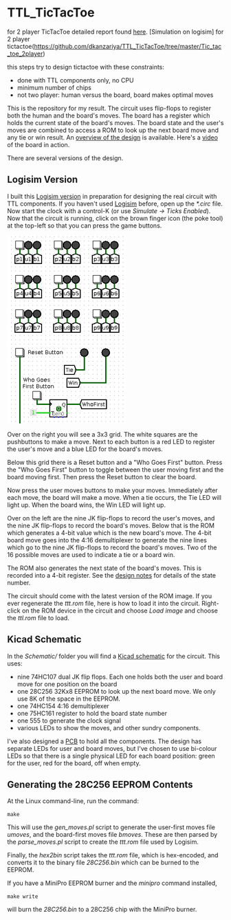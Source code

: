 # TTL_TicTacToe

for 2 player TicTacToe detailed report found [here](https://drive.google.com/file/d/17cn0vbwPrHP4_kRdpXQoU20w9vbTBZiW/view?usp=sharing). [Simulation on logisim] for 2 player tictactoe(https://github.com/dkanzariya/TTL_TicTacToe/tree/master/Tic_tac_toe_2player)

this steps try to design tictactoe with these constraints:

 + done with TTL components only, no CPU
 + minimum number of chips
 + not two player: human versus the board, board makes optimal moves

This is the repository for my result. The circuit uses flip-flops to
register both the human and the board's moves. The board has a register
which holds the current state of the board's moves. The board state and
the user's moves are combined to access a ROM to look up the next board move
and any tie or win result.
An [overview of the design](design_notes.md) is available. Here's
a [video](https://www.youtube.com/watch?v=WPPjL46z-Ag) of the board in action.

There are several versions of the design.

## Logisim Version

I built this [Logisim version](ttt_wkt.circ) in preparation for
designing the real circuit with TTL components. If you haven't used
[Logisim](http://www.cburch.com/logisim/) before, open up the _*.circ_
file. Now start the clock with a control-K (or use
_Simulate -> Ticks Enabled_). Now that the circuit is running, click on
the brown finger icon (the poke tool) at the top-left so that you can
press the game buttons.

![](Figs/logisim1.png)

Over on the right you will see a 3x3 grid. The white squares are the
pushbuttons to make a move. Next to each button is a red LED to register
the user's move and a blue LED for the board's moves.

Below this grid there is a Reset button and a "Who Goes First" button.
Press the "Who Goes First" button to toggle between the user moving
first and the board moving first. Then press the Reset button to clear
the board.

Now press the user moves buttons to make your moves. Immediately after
each move, the board will make a move. When a tie occurs, the Tie LED
will light up. When the board wins, the Win LED will light up.

Over on the left are the nine JK flip-flops to record the user's moves,
and the nine JK flip-flops to record the board's moves. Below that is
the ROM which generates a 4-bit value which is the new board's move.
The 4-bit board move goes into the 4:16 demultiplexer to generate the nine
lines which go to the nine JK flip-flops to record the board's moves.
Two of the 16 possible moves are used to indicate a tie or a board win.

The ROM also generates the next state of the board's moves. This is
recorded into a 4-bit register. See the [design notes](design_notes.md)
for details of the state number.

The circuit should come with the latest version of the ROM image. If you
ever regenerate the _ttt.rom_ file, here is how to load it into the circuit.
Right-click on the ROM device in the circuit and choose *Load image* and
choose the _ttl.rom_ file to load.

## Kicad Schematic

In the _Schematic/_ folder you will find a
[Kicad schematic](Schematic/schematic.pdf) for the circuit. This uses:

 + nine 74HC107 dual JK flip flops. Each one holds both the user and board
   move for one position on the board
 + one 28C256 32Kx8 EEPROM to look up the next board move. We only use
   8K of the space in the EEPROM.
 + one 74HC154 4:16 demultiplexer
 + one 75HC161 register to hold the board state number
 + one 555 to generate the clock signal
 + various LEDs to show the moves, and other sundry components.

I've also designed a [PCB](Figs/pcb2.jpg) to hold all the components.
The design has separate LEDs for user and board moves, but I've chosen to use
bi-colour LEDs so that there is a single physical LED for each board position:
green for the user, red for the board, off when empty.

## Generating the 28C256 EEPROM Contents

At the Linux command-line, run the command:

```
make
```

This will use the _gen_moves.pl_ script to generate the user-first moves file
_umoves_, and the board-first moves file _bmoves_. These are then parsed by
the _parse_moves.pl_ script to create the _ttt.rom_ file used by Logisim.

Finally, the _hex2bin_ script takes the _ttt.rom_ file, which is hex-encoded,
and converts it to the binary file _28C256.bin_ which can be burned to the
EEPROM.

If you have a MiniPro EEPROM burner and the _minipro_ command installed,

```
make write
```

will burn the _28C256.bin_ to a 28C256 chip with the MiniPro burner.
